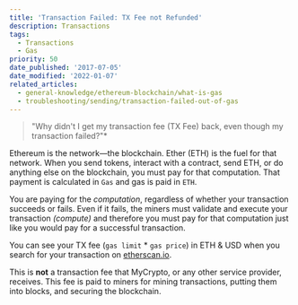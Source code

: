```yaml
---
title: 'Transaction Failed: TX Fee not Refunded'
description: Transactions
tags:
  - Transactions
  - Gas
priority: 50
date_published: '2017-07-05'
date_modified: '2022-01-07'
related_articles:
  - general-knowledge/ethereum-blockchain/what-is-gas
  - troubleshooting/sending/transaction-failed-out-of-gas
---
```


> "Why didn't I get my transaction fee (TX Fee) back, even though my transaction failed?"\*

Ethereum is the network—the blockchain. Ether (ETH) is the fuel for that network. When you send tokens, interact with a contract, send ETH, or do anything else on the blockchain, you must pay for that computation. That payment is calculated in `Gas` and gas is paid in `ETH`.

You are paying for the _computation_, regardless of whether your transaction succeeds or fails. Even if it fails, the miners must validate and execute your transaction _(compute)_ and therefore you must pay for that computation just like you would pay for a successful transaction.

You can see your TX fee (`gas limit` \* `gas price`) in ETH & USD when you search for your transaction on [etherscan.io](https://etherscan.io/tx/0xd0790ea27df12a3b4ce026ee2ffc7402c30cf7d988eef17b5c1d899c52a70b67).

This is **not** a transaction fee that MyCrypto, or any other service provider, receives. This fee is paid to miners for mining transactions, putting them into blocks, and securing the blockchain.
